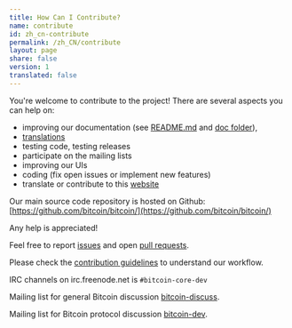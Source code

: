 ```yaml
---
title: How Can I Contribute?
name: contribute
id: zh_cn-contribute
permalink: /zh_CN/contribute
layout: page
share: false
version: 1
translated: false
---
```


You're welcome to contribute to the project! There are several aspects you can help on:

  - improving our documentation (see [README.md][README.md] and [doc folder][doc]),
  - [translations][translation_process.md]
  - testing code, testing releases
  - participate on the mailing lists
  - improving our UIs
  - coding (fix open issues or implement new features)
  - translate or contribute to this [website][website-contrib]

Our main source code repository is hosted on Github: [https://github.com/bitcoin/bitcoin/](https://github.com/bitcoin/bitcoin/)

Any help is appreciated!

Feel free to report [issues][issues] and open [pull requests][pulls].

Please check the [contribution guidelines][CONTRIBUTING] to understand our workflow.

IRC channels on irc.freenode.net is `#bitcoin-core-dev`

Mailing list for general Bitcoin discussion [bitcoin-discuss][bitcoin-discuss].

Mailing list for Bitcoin protocol discussion [bitcoin-dev][bitcoin-dev].

[README.md]: https://github.com/bitcoin/bitcoin/blob/master/README.md
[doc]: https://github.com/bitcoin/bitcoin/tree/master/doc
[translation_process.md]: https://github.com/bitcoin/bitcoin/blob/master/doc/translation_process.md
[issues]: https://github.com/bitcoin/bitcoin/issues
[pulls]: https://github.com/bitcoin/bitcoin/pulls
[CONTRIBUTING]: https://github.com/bitcoin/bitcoin/blob/master/CONTRIBUTING.md
[bitcoin-discuss]: http://lists.linuxfoundation.org/mailman/listinfo/bitcoin-discuss
[bitcoin-dev]: http://lists.linuxfoundation.org/mailman/listinfo/bitcoin-dev
[website-contrib]: https://github.com/bitcoin-core/website/blob/gh-pages/README.md
